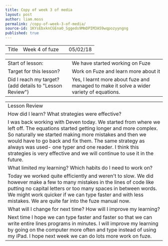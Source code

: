 ```yaml
---
title: Copy of week 3 of media
layout: post
author: liam.moss
permalink: /copy-of-week-3-of-media/
source-id: 1KYsEbxknCGEnaO_Sggeds9MmDPIM3A59wqpozyyngng
published: true
---
```

<table>
  <tr>
    <td>Title</td>
    <td>Week 4 of fuze</td>
    <td></td>
    <td>05/02/18</td>
  </tr>
</table>


<table>
  <tr>
    <td>Start of lesson:</td>
    <td>We have started working on Fuze</td>
  </tr>
  <tr>
    <td>Target for this lesson?</td>
    <td>Work on Fuze and learn more about it</td>
  </tr>
  <tr>
    <td>Did I reach my target? 
(add details to "Lesson Review")</td>
    <td>Yes, I learnt more about fuze and managed to make it solve a wider variety of equations.</td>
  </tr>
</table>


<table>
  <tr>
    <td>Lesson Review</td>
  </tr>
  <tr>
    <td>How did I learn? What strategies were effective? </td>
  </tr>
  <tr>
    <td>I was back working with Deven today. We started from where we left off. The equations started getting longer and more complex. So naturally we started making more mistakes and then we would have to go back and fix them. The same strategy as always was used- one typer and one reader. I think this strategies is very effective and we will continue to use it in the future.</td>
  </tr>
  <tr>
    <td>What limited my learning? Which habits do I need to work on? </td>
  </tr>
  <tr>
    <td>Today we worked quite efficiently and weren't to slow. We did however make a few to many mistakes in the lines of code like putting no capital letters or too many spaces in between words. We might work quicker if we can type faster and with less mistakes. We are quite far into the fuze manual now.</td>
  </tr>
  <tr>
    <td>What will I change for next time? How will I improve my learning?</td>
  </tr>
  <tr>
    <td>Next time I hope we can type faster and faster so that we can write entire lines programs in minutes. I will improve my learning by going on the computer more often and type instead of using my iPad. I hope next week we can do lots more work on fuze.
</td>
  </tr>
</table>


